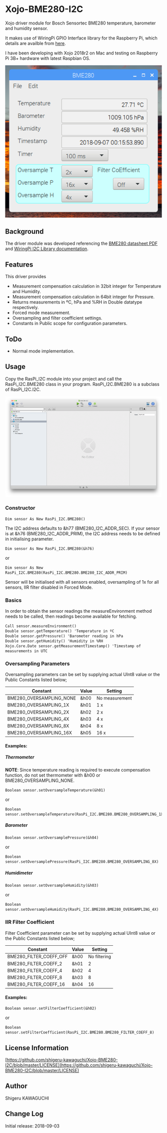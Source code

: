 # Xojo-BME280-I2C

Xojo driver module for Bosch Sensortec BME280 temperature, barometer and humidity sensor.

It makes use of WiringPi GPIO Interface library for the Raspberry Pi, which details are availble from [here](http://wiringpi.com).

I have been developing with Xojo 2018r2 on Mac and testing on Raspberry Pi 3B+ hardware with latest Raspbian OS.

![Demo screenshot](https://github.com/shigeru-kawaguchi/Xojo-BME280-I2C/blob/master/media/20180906-ScreenShot.png)

## Background
The driver module was developed referencing the [BME280 datasheet PDF](https://ae-bst.resource.bosch.com/media/_tech/media/datasheets/BST-BME280_DS002-13.pdf) and [WiringPi I2C Library documentation](http://wiringpi.com/reference/i2c-library/).

## Features
This driver provides

* Measurement compensation calculation in 32bit integer for Temperature and Humidity.
* Measurement compensation calculation in 64bit integer for Pressure.
* Returns measurements in ºC, hPa and %RH in Double datatype respectively.
* Forced mode measurement.
* Oversampling and filter coefficient settings.
* Constants in Public scope for configuration parameters.

## ToDo
* Normal mode implementation.

## Usage
Copy the RasPi\_I2C module into your project and call the RasPi\_I2C.BME280 class in your program. RasPi\_I2C.BME280 is a subclass of RasPi_I2C.I2C.

![RasPi_I2C module](https://github.com/shigeru-kawaguchi/Xojo-BME280-I2C/blob/master/media/ScreenShot2018-09-06T20.20.36.png)

### Constructor

```xojo
Dim sensor As New RasPi_I2C.BME280()
```
The I2C address defaults to &h77 (BME280\_I2C\_ADDR\_SEC). If your sensor is at &h76 (BME280\_I2C\_ADDR\_PRIM), the I2C address needs to be defined in initialising parameter.

```xojo
Dim sensor As New RasPi_I2C.BME280(&h76)
```
or

```xojo
Dim sensor As New RasPi_I2C.BME280(RasPi_I2C.BME280.BME280_I2C_ADDR_PRIM)
```

Sensor will be initialised with all sensors enabled, oversampling of 1x for all sensors, IIR filter disabled in Forced Mode.

### Basics

In order to obtain the sensor readings the measureEnvironment method needs to be called, then readings become available for fetching.

```xojo
Call sensor.measureEnvironment()
Double sensor.getTemperature() 'Temperature in ºC
Double sensor.getPressure() 'Barometer reading in hPa
Double sensor.getHumidity() 'Humidity in %RH
Xojo.Core.Date sensor.getMeasurementTimestamp() 'Timestamp of measurements in UTC
```

### Oversampling Parameters

Oversampling parameters can be set by supplying actual UInt8 value or the Public Constants listed below;

Constant | Value | Setting
-------- | ----- | -------
BME280\_OVERSAMPLING\_NONE | &h00 | No measurement
BME280\_OVERSAMPLING\_1X | &h01 | 1 x
BME280\_OVERSAMPLING\_2X | &h02 | 2 x
BME280\_OVERSAMPLING\_4X | &h03 | 4 x
BME280\_OVERSAMPLING\_8X | &h04 | 8 x
BME280\_OVERSAMPLING\_16X | &h05 | 16 x

#### Examples:
##### Thermometer

**NOTE**: Since temperature reading is required to execute compensation function, do not set thermometer with &h00 or BME280\_OVERSAMPLING\_NONE.

```xojo
Boolean sensor.setOversampleTemperature(&h01)
```

or

```xojo
Boolean sensor.setOversampleTemperature(RasPi_I2C.BME280.BME280_OVERSAMPLING_1X)
```

##### Barometer

```xojo
Boolean sensor.setOversamplePressure(&h04)
```

or

```xojo
Boolean sensor.setOversamplePressure(RasPi_I2C.BME280.BME280_OVERSAMPLING_8X)
```

##### Humidimeter

```xojo
Boolean sensor.setOversampleHumidity(&h03)
```

or

```xojo
Boolean sensor.setOversampleHumidity(RasPi_I2C.BME280.BME280_OVERSAMPLING_4X)
```
### IIR Filter Coefficient

Filter Coefficient parameter can be set by supplying actual UInt8 value or the Public Constants listed below;

Constant | Value | Setting
-------- | ----- | -------
BME280\_FILTER\_COEFF\_OFF | &h00 | No filtering
BME280\_FILTER\_COEFF\_2 | &h01 | 2
BME280\_FILTER\_COEFF\_4 | &h02 | 4
BME280\_FILTER\_COEFF\_8 | &h03 | 8
BME280\_FILTER\_COEFF\_16 | &h04 | 16

#### Examples:

```xojo
Boolean sensor.setFilterCoefficient(&h02)
```

or

```xojo
Boolean sensor.setFilterCoefficient(RasPi_I2C.BME280.BME280_FILTER_COEFF_8)
```

## License Information
[https://github.com/shigeru-kawaguchi/Xojo-BME280-I2C/blob/master/LICENSE](https://github.com/shigeru-kawaguchi/Xojo-BME280-I2C/blob/master/LICENSE)

## Author
Shigeru KAWAGUCHI

## Change Log
Initial release: 2018-09-03